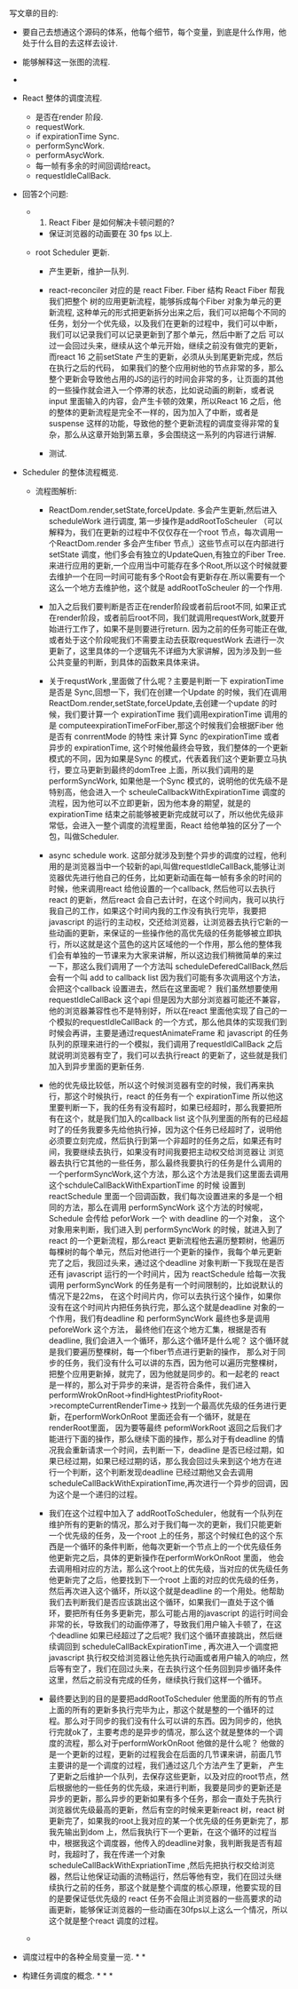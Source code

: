 写文章的目的:
   * 要自己去想通这个源码的体系，他每个细节，每个变量，到底是什么作用，他处于什么目的去这样去设计.
   * 能够解释这一张图的流程.
   * 

* React 整体的调度流程.
    * 是否在render 阶段.
    * requestWork.
    * if expirationTime Sync.
    * performSyncWork.
    * performAsycWork.
    * 每一帧有多余的时间回调给react。
    * requestIdleCallBack.

* 回答2个问题:
    * 1. React Fiber 是如何解决卡顿问题的?
        * 保证浏览器的动画要在 30 fps 以上.

    * root Scheduler 更新.
        * 产生更新，维护一队列.
        * react-reconciler 对应的是 react Fiber. Fiber 结构 React Fiber 帮我我们把整个
        树的应用更新流程，能够拆成每个Fiber 对象为单元的更新流程, 这种单元的形式把更新拆分出来之后，我们可以把每个不同的任务，划分一个优先级，以及我们在更新的过程中，我们可以中断，我们可以记录我们可以记录更新到了那个单元，然后中断了之后 可以过一会回过头来，继续从这个单元开始，继续之前没有做完的更新，而react 16 之前setState 产生的更新，必须从头到尾更新完成，然后在执行之后的代码， 如果我们的整个应用树他的节点非常的多，那么整个更新会导致他占用的JS的运行的时间会非常的多，让页面的其他的一些操作就会进入一个停滞的状态，比如说动画的刷新，或者说input 里面输入的内容，会产生卡顿的效果，所以React 16 之后，他的整体的更新流程是完全不一样的，因为加入了中断，或者是suspense 这样的功能，导致他的整个更新流程的调度变得非常的复杂，那么从这章开始到第五章，多会围绕这一系列的内容进行讲解.

        * 测试.

* Scheduler 的整体流程概览.

    *  流程图解析:
        *  ReactDom.render,setState,forceUpdate. 多会产生更新,然后进入scheduleWork 进行调度, 第一步操作是addRootToScheuler （可以解释为，我们在更新的过程中不仅仅存在一个root 节点，每次调用一个ReactDom.render 多会产生fiber 节点,）这些节点可以在内部进行setState 调度，他们多会有独立的UpdateQuen,有独立的Fiber Tree.来进行应用的更新,一个应用当中可能存在多个Root,所以这个时候就要去维护一个在同一时间可能有多个Root会有更新存在.所以需要有一个这么一个地方去维护他，这个就是 addRootToScheuler 的一个作用.
        
        * 加入之后我们要判断是否正在render阶段或者前后root不同, 如果正式在render阶段，或者前后root不同，我们就调用requestWork,就要开始进行工作了，如果不是则要进行return. 因为之前的任务可能正在做,或者处于这个阶段呢我们不需要主动去获取requestWork 去进行一次更新了，这里具体的一个逻辑先不详细为大家讲解，因为涉及到一些公共变量的判断，到具体的函数来具体来讲。

        * 关于requstWork ,里面做了什么呢？主要是判断一下 expirationTime 是否是 Sync,回想一下，我们在创建一个Update 的时候，我们在调用 ReactDom.render,setState,forceUpdate,去创建一个update 的时候，我们要计算一个 expirationTime 我们调用expirationTime 调用的是 computeexpirationTimeForFiber,那这个时候我们会根据Fiber 他是否有 conrrentMode 的特性 来计算 Sync 的expirationTime 或者 异步的 expirationTime, 这个时候他最终会导致，我们整体的一个更新模式的不同，因为如果是Sync 的模式，代表着我们这个更新要立马执行，要立马更新到最终的domTree 上面，所以我们调用的是
        performSyncWork, 如果他是一个Sync 模式的，说明他的优先级不是特别高，他会进入一个
        scheuleCallbackWithExpirationTime 调度的流程，因为他可以不立即更新，因为他本身的期望，就是的expirationTime 结束之前能够被更新完成就可以了，所以他优先级非常低，会进入一整个调度的流程里面，React 给他单独的区分了一个包，叫做Scheduler.

        * async schedule work. 这部分就涉及到整个异步的调度的过程，他利用的是浏览器当中一个较新的api,叫做requestIdleCallBack,能够让浏览器优先进行他自己的任务，比如更新动画在每一帧有多余的时间的时候，他来调用react 给他设置的一个callback, 然后他可以去执行react 的更新，然后react 会自己去计时，在这个时间内，我可以执行我自己的工作，如果这个时间内我的工作没有执行完毕，我要把javascript 的运行的主动权，交还给浏览器，让浏览器去执行它新的一些动画的更新，来保证的一些操作他的高优先级的任务能够被立即执行，所以这就是这个蓝色的这片区域他的一个作用，那么他的整体我们会有单独的一节课来为大家来讲解，所以这边我们稍微简单的来过一下，那这么我们调用了一个方法叫 scheduleDeferedCallBack,然后会有一个叫 add to callback list 因为我们可能有多次调用这个方法，会把这个callback 设置进去，然后在这里面呢？ 我们虽然想要使用requestIdleCallBack 这个api 但是因为大部分浏览器可能还不兼容，他的浏览器兼容性也不是特别好，所以在react 里面他实现了自己的一个模拟的requestIdleCallBack 的一个方式，那么他具体的实现我们到时候会再讲，主要是通过requestAnimateFrame 和 javascript 的任务队列的原理来进行的一个模拟，我们调用了requestIdlCallBack 之后 就说明浏览器有空了，我们可以去执行react 的更新了，这些就是我们加入到异步里面的更新任务.

        * 他的优先级比较低，所以这个时候浏览器有空的时候，我们再来执行，那这个时候执行，react 的任务有一个  expirationTime 所以他这里要判断一下，我的任务有没有超时，如果已经超时，那么我要把所有在这个，就是我们加入的callback list 这个队列里面的所有的已经超时了的任务我要多先给他执行掉，因为这个任务已经超时了，说明他必须要立刻完成，然后执行到第一个非超时的任务之后，如果还有时间，我要继续去执行，如果没有时间我要把主动权交给浏览器让
        浏览器去执行它其他的一些任务，那么最终我要执行的任务是什么调用的一个performSyncWork,这个方法，那么这个方法是我们这里面去调用这个schduleCallBackWithExpartionTime 的时候 设置到 reactSchedule 里面一个回调函数，我们每次设置进来的多是一个相同的方法，那么在调用 performSyncWork 这个方法的时候呢，Schedule 会传给 peforWork 一个 with deadline 的一个对象， 这个对象用来判断，我们进入到 performSyncWork 的时候，就进入到了 react 的一个更新流程，那么react 更新流程他去遍历整颗树，他遍历每棵树的每个单元，然后对他进行一个更新的操作，我每个单元更新完了之后，我回过头来，通过这个deadline 对象判断一下我现在是否还有 javascript 运行的一个时间片，因为 reactSchedule 给每一次我调用 performSyncWork 的任务是有一个时间限制的，比如说默认的情况下是22ms， 在这个时间片内，你可以去执行这个操作，如果你没有在这个时间片内把任务执行完，那么这个就是deadline 对象的一个作用，我们有deadline 和 performSyncWork 最终也多是调用 peforeWork 这个方法， 最终他们在这个地方汇集，根据是否有deadline, 我们会进入一个循环，那么这个循环是什么呢？ 这个循环就是我们要遍历整棵树，每一个fiber节点进行更新的操作，
        那么对于同步的任务，我们没有什么可以讲的东西，因为他可以遍历完整棵树，把整个应用更新掉，就完了，因为他就是同步的。和一起老的 react 是一样的，那么对于异步的来讲，是否符合条件，我们进入 performWrokOnRoot->findHightestPriofityRoot->recompteCurrentRenderTime->
        找到一个最高优先级的任务进行更新，在performWorkOnRoot 里面还会有一个循环，就是在renderRoot里面， 因为要等最终 peformWorkRoot 返回之后我们才能进行下面的操作，那么继续下面的操作，那么对于有deadline 的情况我会重新请求一个时间，去判断一下，deadline 是否已经过期，如果已经过期，如果已经过期的话，那么我会回过头来到这个地方在进行一个判断，这个判断发现deadline 已经过期他又会去调用 scheduleCallBackWithExpirationTime,再次进行一个异步的回调，因为这个是一个递归的过程。

        * 我们在这个过程中加入了 addRootToScheduler，他就有一个队列在维护所有的更新的情况，那么对于我们每一次的更新，我们只能更新一个优先级的任务，及一个root 上的任务，那这个时候红色的这个东西是一个循环的条件判断，他每次更新一个节点上的一个优先级任务他更新完之后，具体的更新操作在performWorkOnRoot 里面， 他会去调用相对应的方法，那么这个root上的优先级，当对应的优先级任务他更新完了之后，他要找到下一个root 上面的对应的优先级的任务，然后再次进入这个循环，所以这个就是deadline 的一个用处。他帮助我们去判断我们是否应该跳出这个循环，如果我们一直处于这个循环，要把所有任务多更新完，那么可能占用的javascript 的运行时间会非常的长，导致我们的动画停滞了，导致我们用户输入卡顿了，在这个deadline 如果已经超过了之后呢? 我们这个循环直接跳出，然后继续调回到 scheduleCallBackExpirationTime , 再次进入一个调度把javascript 执行权交给浏览器让他先执行动画或者用户输入的响应，然后等有空了，我们在回过头来，在去执行这个任务回到异步循环条件这里，然后之前没有完成的任务，继续执行我们这样一个循环。

        * 最终要达到的目的是要把addRootToScheduler 他里面的所有的节点上面的所有的更新多执行完毕为止，那这个就是整的一个循环的过程。那么对于同步的我们没有什么可以讲的东西。因为同步的，他执行完就ok了，主要考虑的是异步的情况，那么这个就是整体的一个调度的流程，那么对于performWorkOnRoot  他做的是什么呢？ 他做的是一个更新的过程，更新的过程我会在后面的几节课来讲，前面几节主要讲的是一个调度的过程，我们通过这几个方法产生了更新， 产生了更新之后维护一个队列，去保存这些更新，以及对应的root节点，然后根据他的一些任务的优先级，来进行判断，我要是同步的更新还是异步的更新，那么异步的更新如果有多个任务，那会一直处于先执行浏览器优先级最高的更新，然后有空的时候来更新react 树，react 树更新完了，如果我的root上我对应的某一个优先级的任务更新完了，那我先输出到dom 上，然后我执行下一个更新，在这个循环的过程当中，根据我这个调度器，他传入的deadline对象，我判断我是否有超时，我超时了，我在传递一个对象 scheduleCallBackWithExpriationTime ,然后先把执行权交给浏览器，然后让他保证动画的流畅运行，然后等他有空，我们在回过头继续执行之前的任务，那这个就是整个调度的核心原理，他要实现的目的是要保证低优先级的 react 任务不会阻止浏览器的一些高要求的动画更新，能够保证浏览器的一些动画在30fps以上这么一个情况，所以这个就是整个react 调度的过程。

    * 

* 调度过程中的各种全局变量一览.
    * 
    * 

* 构建任务调度的概念.
    * 
    * 
    * 



